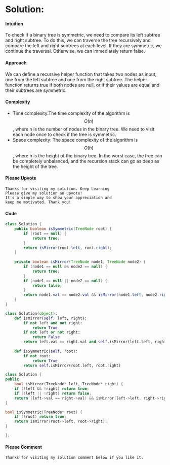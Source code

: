# Solution:
#### Intuition
<!-- Describe your first thoughts on how to solve this problem. -->
 To check if a binary tree is symmetric, we need to compare its left subtree and right subtree. To do this, we can traverse the tree recursively and compare the left and right subtrees at each level. If they are symmetric, we continue the traversal. Otherwise, we can immediately return false.


#### Approach
<!-- Describe your approach to solving the problem. -->
We can define a recursive helper function that takes two nodes as input, one from the left subtree and one from the right subtree. The helper function returns true if both nodes are null, or if their values are equal and their subtrees are symmetric.


#### Complexity
- Time complexity:The time complexity of the algorithm is $$O(n)$$, where n is the number of nodes in the binary tree. We need to visit each node once to check if the tree is symmetric.
- Space complexity:
The space complexity of the algorithm is $$O(h)$$, where h is the height of the binary tree. In the worst case, the tree can be completely unbalanced, and the recursion stack can go as deep as the height of the tree.





#### Please Upvote
```
Thanks for visiting my solution. Keep Learning
Please give my solution an upvote! 
It's a simple way to show your appreciation and
keep me motivated. Thank you! 
```
#### Code
``` Java
class Solution {
    public boolean isSymmetric(TreeNode root) {
        if (root == null) {
            return true;
        }
        return isMirror(root.left, root.right);
    }
    
    private boolean isMirror(TreeNode node1, TreeNode node2) {
        if (node1 == null && node2 == null) {
            return true;
        }
        if (node1 == null || node2 == null) {
            return false;
        }
        return node1.val == node2.val && isMirror(node1.left, node2.right) && isMirror(node1.right, node2.left);
    }
}

```
```Python
class Solution(object):
    def isMirror(self, left, right):
        if not left and not right:
            return True
        if not left or not right:
            return False
        return left.val == right.val and self.isMirror(left.left, right.right) and self.isMirror(left.right, right.left)
    
    def isSymmetric(self, root):
        if not root:
            return True
        return self.isMirror(root.left, root.right)

```
```cpp
class Solution {
public:
    bool isMirror(TreeNode* left, TreeNode* right) {
    if (!left && !right) return true;
    if (!left || !right) return false;
    return (left->val == right->val) && isMirror(left->left, right->right) && isMirror(left->right, right->left);
}

bool isSymmetric(TreeNode* root) {
    if (!root) return true;
    return isMirror(root->left, root->right);
}

};


```
#### Please Comment
```
Thanks for visiting my solution comment below if you like it.
```